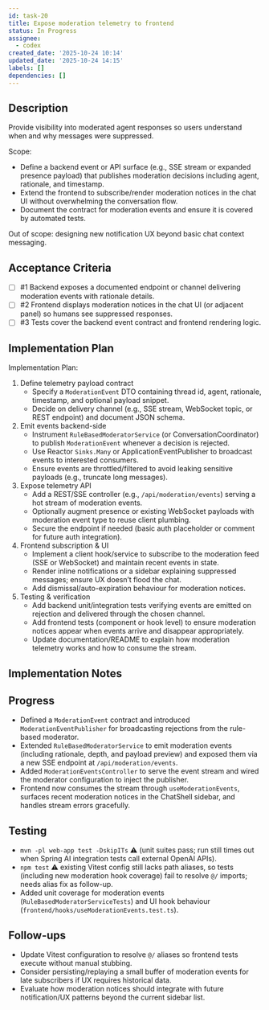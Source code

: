 ```yaml
---
id: task-20
title: Expose moderation telemetry to frontend
status: In Progress
assignee:
  - codex
created_date: '2025-10-24 10:14'
updated_date: '2025-10-24 14:15'
labels: []
dependencies: []
---
```


## Description

<!-- SECTION:DESCRIPTION:BEGIN -->
Provide visibility into moderated agent responses so users understand when and why messages were suppressed.

Scope:
- Define a backend event or API surface (e.g., SSE stream or expanded presence payload) that publishes moderation decisions including agent, rationale, and timestamp.
- Extend the frontend to subscribe/render moderation notices in the chat UI without overwhelming the conversation flow.
- Document the contract for moderation events and ensure it is covered by automated tests.

Out of scope: designing new notification UX beyond basic chat context messaging.
<!-- SECTION:DESCRIPTION:END -->

## Acceptance Criteria
<!-- AC:BEGIN -->
- [ ] #1 Backend exposes a documented endpoint or channel delivering moderation events with rationale details.
- [ ] #2 Frontend displays moderation notices in the chat UI (or adjacent panel) so humans see suppressed responses.
- [ ] #3 Tests cover the backend event contract and frontend rendering logic.
<!-- AC:END -->

## Implementation Plan

<!-- SECTION:PLAN:BEGIN -->
Implementation Plan:
1. Define telemetry payload contract
   - Specify a `ModerationEvent` DTO containing thread id, agent, rationale, timestamp, and optional payload snippet.
   - Decide on delivery channel (e.g., SSE stream, WebSocket topic, or REST endpoint) and document JSON schema.
2. Emit events backend-side
   - Instrument `RuleBasedModeratorService` (or ConversationCoordinator) to publish `ModerationEvent` whenever a decision is rejected.
   - Use Reactor `Sinks.Many` or ApplicationEventPublisher to broadcast events to interested consumers.
   - Ensure events are throttled/filtered to avoid leaking sensitive payloads (e.g., truncate long messages).
3. Expose telemetry API
   - Add a REST/SSE controller (e.g., `/api/moderation/events`) serving a hot stream of moderation events.
   - Optionally augment presence or existing WebSocket payloads with moderation event type to reuse client plumbing.
   - Secure the endpoint if needed (basic auth placeholder or comment for future auth integration).
4. Frontend subscription & UI
   - Implement a client hook/service to subscribe to the moderation feed (SSE or WebSocket) and maintain recent events in state.
   - Render inline notifications or a sidebar explaining suppressed messages; ensure UX doesn’t flood the chat.
   - Add dismissal/auto-expiration behaviour for moderation notices.
5. Testing & verification
   - Add backend unit/integration tests verifying events are emitted on rejection and delivered through the chosen channel.
   - Add frontend tests (component or hook level) to ensure moderation notices appear when events arrive and disappear appropriately.
   - Update documentation/README to explain how moderation telemetry works and how to consume the stream.
<!-- SECTION:PLAN:END -->

## Implementation Notes

<!-- SECTION:NOTES:BEGIN -->
## Progress
- Defined a `ModerationEvent` contract and introduced `ModerationEventPublisher` for broadcasting rejections from the rule-based moderator.
- Extended `RuleBasedModeratorService` to emit moderation events (including rationale, depth, and payload preview) and exposed them via a new SSE endpoint at `/api/moderation/events`.
- Added `ModerationEventsController` to serve the event stream and wired the moderator configuration to inject the publisher.
- Frontend now consumes the stream through `useModerationEvents`, surfaces recent moderation notices in the ChatShell sidebar, and handles stream errors gracefully.

## Testing
- `mvn -pl web-app test -DskipITs` ⚠️ (unit suites pass; run still times out when Spring AI integration tests call external OpenAI APIs).
- `npm test` ⚠️ existing Vitest config still lacks path aliases, so tests (including new moderation hook coverage) fail to resolve `@/` imports; needs alias fix as follow-up.
- Added unit coverage for moderation events (`RuleBasedModeratorServiceTests`) and UI hook behaviour (`frontend/hooks/useModerationEvents.test.ts`).

## Follow-ups
- Update Vitest configuration to resolve `@/` aliases so frontend tests execute without manual stubbing.
- Consider persisting/replaying a small buffer of moderation events for late subscribers if UX requires historical data.
- Evaluate how moderation notices should integrate with future notification/UX patterns beyond the current sidebar list.
<!-- SECTION:NOTES:END -->

